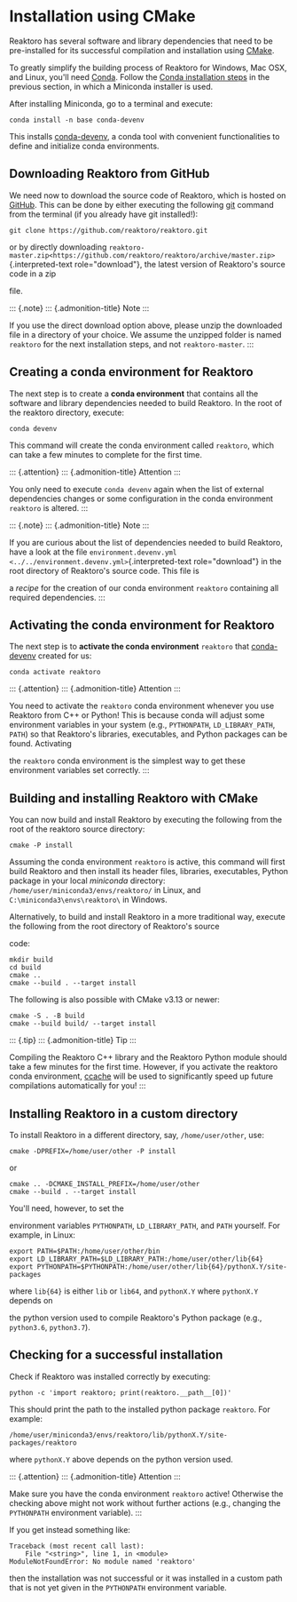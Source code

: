 # Installation using CMake

Reaktoro has several software and library dependencies that need to be
pre-installed for its successful compilation and installation using
[CMake](https://cmake.org/).

To greatly simplify the building process of Reaktoro for Windows, Mac OSX, and
Linux, you'll need [Conda](https://conda.io/docs/). Follow the [Conda
installation steps](#installing-conda) in the previous section, in which a
Miniconda installer is used.

After installing Miniconda, go to a terminal and execute:

~~~ {.sourceCode .}
conda install -n base conda-devenv
~~~

This installs [conda-devenv](https://github.com/ESSS/conda-devenv), a
conda tool with convenient functionalities to define and initialize
conda environments.

## Downloading Reaktoro from GitHub

We need now to download the source code of Reaktoro, which is hosted on
[GitHub](https://github.com/reaktoro/reaktoro). This can be done by
either executing the following [git](https://git-scm.com/) command from
the terminal (if you already have git installed!):

~~~ {.sourceCode .bash}
git clone https://github.com/reaktoro/reaktoro.git
~~~

or by directly downloading
`reaktoro-master.zip<https://github.com/reaktoro/reaktoro/archive/master.zip>`{.interpreted-text
role="download"}, the latest version of Reaktoro's source code in a zip

file.

::: {.note}
::: {.admonition-title}
Note
:::

If you use the direct download option above, please unzip the downloaded
file in a directory of your choice. We assume the unzipped folder is
named `reaktoro` for the next installation steps, and not
`reaktoro-master`.
:::

## Creating a conda environment for Reaktoro

The next step is to create a **conda environment** that contains all the
software and library dependencies needed to build Reaktoro. In the root
of the reaktoro directory, execute:

~~~ {.sourceCode .bash}
conda devenv
~~~

This command will create the conda environment called `reaktoro`, which
can take a few minutes to complete for the first time.

::: {.attention}
::: {.admonition-title}
Attention
:::

You only need to execute `conda devenv` again when the list of external
dependencies changes or some configuration in the conda environment
`reaktoro` is altered.
:::

::: {.note}
::: {.admonition-title}
Note
:::

If you are curious about the list of dependencies needed to build Reaktoro,
have a look at the file `environment.devenv.yml
<../../environment.devenv.yml>`{.interpreted-text role="download"} in the root
directory of Reaktoro's source code. This file is

a *recipe* for the creation of our conda environment `reaktoro` containing all
required dependencies.
:::

## Activating the conda environment for Reaktoro

The next step is to **activate the conda environment** `reaktoro` that
[conda-devenv](https://github.com/ESSS/conda-devenv) created for us:

~~~ {.sourceCode .}
conda activate reaktoro
~~~

::: {.attention}
::: {.admonition-title}
Attention
:::

You need to activate the `reaktoro` conda environment whenever you use Reaktoro
from C++ or Python! This is because conda will adjust some environment
variables in your system (e.g., `PYTHONPATH`, `LD_LIBRARY_PATH`, `PATH`) so
that Reaktoro's libraries, executables, and Python packages can be found.
Activating

the `reaktoro` conda environment is the simplest way to get these environment
variables set correctly.
:::

## Building and installing Reaktoro with CMake

You can now build and install Reaktoro by executing the following from
the root of the reaktoro source directory:

~~~ {.sourceCode .}
cmake -P install
~~~

Assuming the conda environment `reaktoro` is active, this command will
first build Reaktoro and then install its header files, libraries,
executables, Python package in your local *miniconda* directory:
`/home/user/miniconda3/envs/reaktoro/` in Linux, and
`C:\miniconda3\envs\reaktoro\` in Windows.

Alternatively, to build and install Reaktoro in a more traditional way, execute
the following from the root directory of Reaktoro's source

code:

~~~ {.sourceCode .}
mkdir build
cd build
cmake ..
cmake --build . --target install
~~~

The following is also possible with CMake v3.13 or newer:

~~~ {.sourceCode .}
cmake -S . -B build
cmake --build build/ --target install
~~~

::: {.tip}
::: {.admonition-title}
Tip
:::

Compiling the Reaktoro C++ library and the Reaktoro Python module should
take a few minutes for the first time. However, if you activate the
reaktoro conda environment, [ccache](https://ccache.samba.org/) will be
used to significantly speed up future compilations automatically for
you!
:::

## Installing Reaktoro in a custom directory

To install Reaktoro in a different directory, say, `/home/user/other`,
use:

~~~ {.sourceCode .}
cmake -DPREFIX=/home/user/other -P install
~~~

or

~~~ {.sourceCode .bash}
cmake .. -DCMAKE_INSTALL_PREFIX=/home/user/other
cmake --build . --target install
~~~

You'll need, however, to set the

environment variables `PYTHONPATH`, `LD_LIBRARY_PATH`, and `PATH` yourself. For
example, in Linux:

~~~ {.sourceCode .bash}
export PATH=$PATH:/home/user/other/bin
export LD_LIBRARY_PATH=$LD_LIBRARY_PATH:/home/user/other/lib{64}
export PYTHONPATH=$PYTHONPATH:/home/user/other/lib{64}/pythonX.Y/site-packages
~~~

where `lib{64}` is either `lib` or `lib64`, and `pythonX.Y` where `pythonX.Y`
depends on

the python version used to compile Reaktoro's Python package (e.g.,
`python3.6`, `python3.7`).

## Checking for a successful installation

Check if Reaktoro was installed correctly by executing:

~~~ {.sourceCode .bash}
python -c 'import reaktoro; print(reaktoro.__path__[0])'
~~~

This should print the path to the installed python package `reaktoro`.
For example:

~~~ {.sourceCode .bash}
/home/user/miniconda3/envs/reaktoro/lib/pythonX.Y/site-packages/reaktoro
~~~

where `pythonX.Y` above depends on the python version used.

::: {.attention}
::: {.admonition-title}
Attention
:::

Make sure you have the conda environment `reaktoro` active! Otherwise
the checking above might not work without further actions (e.g.,
changing the `PYTHONPATH` environment variable).
:::

If you get instead something like:

~~~ {.sourceCode .bash}
Traceback (most recent call last):
    File "<string>", line 1, in <module>
ModuleNotFoundError: No module named 'reaktoro'
~~~

then the installation was not successful or it was installed in a custom
path that is not yet given in the `PYTHONPATH` environment variable.

